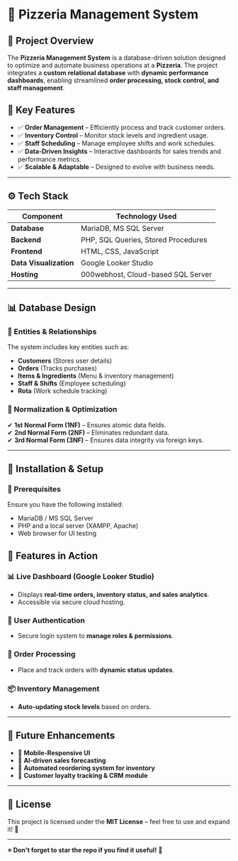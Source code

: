 # 🍕 Pizzeria Management System

## 📌 Project Overview
The **Pizzeria Management System** is a database-driven solution designed to optimize and automate business operations at a **Pizzeria**. The project integrates a **custom relational database** with **dynamic performance dashboards**, enabling streamlined **order processing, stock control, and staff management**.

## 🚀 Key Features
- ✅ **Order Management** – Efficiently process and track customer orders.
- ✅ **Inventory Control** – Monitor stock levels and ingredient usage.
- ✅ **Staff Scheduling** – Manage employee shifts and work schedules.
- ✅ **Data-Driven Insights** – Interactive dashboards for sales trends and performance metrics.
- ✅ **Scalable & Adaptable** – Designed to evolve with business needs.

---

## ⚙️ Tech Stack
| Component            | Technology Used |
|---------------------|----------------|
| **Database**       | MariaDB, MS SQL Server |
| **Backend**        | PHP, SQL Queries, Stored Procedures |
| **Frontend**       | HTML, CSS, JavaScript |
| **Data Visualization** | Google Looker Studio |
| **Hosting**        | 000webhost, Cloud-based SQL Server |

---

## 📊 Database Design
### 🔹 Entities & Relationships
The system includes key entities such as:
- **Customers** (Stores user details)
- **Orders** (Tracks purchases)
- **Items & Ingredients** (Menu & inventory management)
- **Staff & Shifts** (Employee scheduling)
- **Rota** (Work schedule tracking)

### 🔹 Normalization & Optimization
✔ **1st Normal Form (1NF)** – Ensures atomic data fields.  
✔ **2nd Normal Form (2NF)** – Eliminates redundant data.  
✔ **3rd Normal Form (3NF)** – Ensures data integrity via foreign keys.  

---

## 🔧 Installation & Setup
### 📌 Prerequisites
Ensure you have the following installed:
- MariaDB / MS SQL Server
- PHP and a local server (XAMPP, Apache)
- Web browser for UI testing

## 🎯 Features in Action
### 📊 Live Dashboard (Google Looker Studio)
- Displays **real-time orders, inventory status, and sales analytics**.
- Accessible via secure cloud hosting.

### 🔐 User Authentication
- Secure login system to **manage roles & permissions**.

### 🛒 Order Processing
- Place and track orders with **dynamic status updates**.

### 📦 Inventory Management
- **Auto-updating stock levels** based on orders.

---

## 🚀 Future Enhancements
- 🔹 **Mobile-Responsive UI**  
- 🔹 **AI-driven sales forecasting**  
- 🔹 **Automated reordering system for inventory**  
- 🔹 **Customer loyalty tracking & CRM module**  

---

## 📜 License
This project is licensed under the **MIT License** – feel free to use and expand it! 🚀  

---

**⭐ Don't forget to star the repo if you find it useful!** 🌟  
